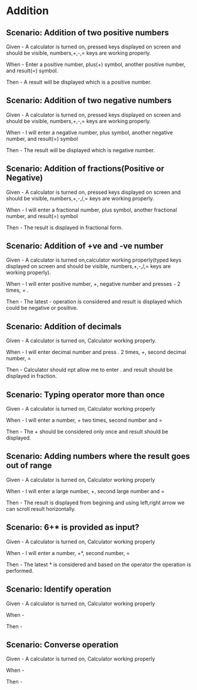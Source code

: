 # Addition

## Scenario: Addition of two positive numbers

Given - A calculator is turned on,
        pressed keys displayed on screen and should be visible,
        numbers,+,-,= keys are working properly.

When - Enter a positive number,
       plus(+) symbol,
       another positive number,
       and result(=) symbol.

Then - A result will be displayed which is a positive number.

## Scenario: Addition of two negative numbers
  
Given - A calculator is turned on,
        pressed keys displayed on screen and should be visible,
        numbers,+,-,= keys are working properly.

When  - I will enter a negative number,
        plus symbol,
        another negative number,
        and result(=) symbol

Then  - The result will be displayed which is negative number.

## Scenario: Addition of fractions(Positive or Negative)
  
Given - A calculator is turned on,
        pressed keys displayed on screen and should be visible,
        numbers,+,-,/,= keys are working properly.

When  - I will enter a fractional number,
        plus symbol,
        another fractional number,
        and result(=) symbol

Then  - The result is displayed in fractional form.
  
## Scenario: Addition of +ve and -ve number
  
Given - A calculator is turned on,calculator working properly(typed keys displayed on screen and should be visible, numbers,+,-,/,= keys are working properly).

When  - I will enter positive number,
        +,
        negative number and presses - 2 times,
        = .

Then  - The latest - operation is considered and result is displayed which could be negative or positive.

## Scenario: Addition of decimals
  
Given - A calculator is turned on,
        Calculator working properly.
        
When  - I will enter decimal number and press . 2 times,
        +, 
        second decimal number,
        =

Then  - Calculator should npt allow me to enter . and result should be displayed in fraction.
  
## Scenario: Typing operator more than once

Given - A calculator is turned on,
        Calculator working properly

When  - I will enter a number, 
        + two times,
        second number
        and =
       
Then  - The + should be considered only once and result should be displayed.

## Scenario: Adding numbers where the result goes out of range

Given - A calculator is turned on,
        Calculator working properly

When  - I will enter a large number, 
        +, 
        second large number
        and =

Then  - The result is displayed from begining and using left,right arrow we can scroll result horizontally.

## Scenario: 6+* is provided as input?

Given - A calculator is turned on,
        Calculator working properly

When  - I will enter a number, 
        +*,
        second number,
        =

Then  - The latest * is considered and based on the operator the operation is performed.

## Scenario: Identify operation

Given - A calculator is turned on,
        Calculator working properly

When  - 

Then  - 

## Scenario: Converse operation

Given - A calculator is turned on,
        Calculator working properly

When  - 

Then  - 
